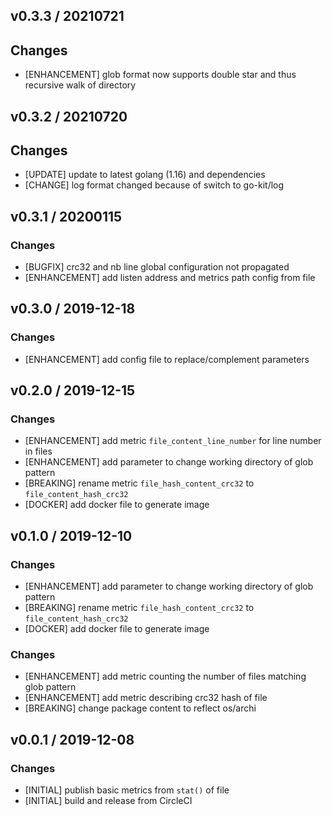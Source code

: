 ## v0.3.3 / 20210721

## Changes

* [ENHANCEMENT] glob format now supports double star and thus recursive walk of directory


## v0.3.2 / 20210720

## Changes

* [UPDATE] update to latest golang (1.16) and dependencies
* [CHANGE] log format changed because of switch to go-kit/log


## v0.3.1 / 20200115

### Changes

* [BUGFIX] crc32 and nb line global configuration not propagated
* [ENHANCEMENT] add listen address and metrics path config from file


## v0.3.0 / 2019-12-18

### Changes

* [ENHANCEMENT] add config file to replace/complement parameters


## v0.2.0 / 2019-12-15

### Changes

* [ENHANCEMENT] add metric `file_content_line_number` for line number in files
* [ENHANCEMENT] add parameter to change working directory of glob pattern
* [BREAKING] rename metric `file_hash_content_crc32` to `file_content_hash_crc32`
* [DOCKER] add docker file to generate image


## v0.1.0 / 2019-12-10

### Changes

* [ENHANCEMENT] add parameter to change working directory of glob pattern
* [BREAKING] rename metric `file_hash_content_crc32` to `file_content_hash_crc32`
* [DOCKER] add docker file to generate image

### Changes

* [ENHANCEMENT] add metric counting the number of files matching glob pattern
* [ENHANCEMENT] add metric describing crc32 hash of file
* [BREAKING] change package content to reflect os/archi


## v0.0.1 / 2019-12-08

### Changes

* [INITIAL] publish basic metrics from `stat()` of file
* [INITIAL] build and release from CircleCI

